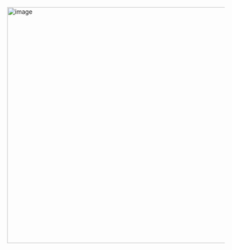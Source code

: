 
<img width="1023" height="547" alt="image" src="https://github.com/user-attachments/assets/53b2c7a5-d708-443e-9e7e-c2aa22ad253f" />
